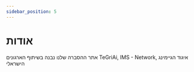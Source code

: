 ```yaml
---
sidebar_position: 5
---
```

# אודות
אתר ההסברה שלנו נבנה בשיתוף הארגונים TeGriAi, IMS - Network, איגוד הגיימינג הישראלי